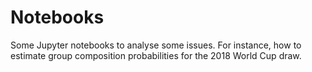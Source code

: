 # Notebooks

Some Jupyter notebooks to analyse some issues. For instance, how to estimate group composition probabilities for the 2018 World Cup draw.